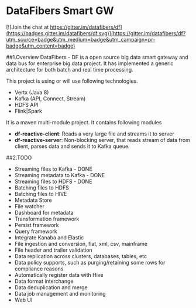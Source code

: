 # DataFibers Smart GW

[![Join the chat at https://gitter.im/datafibers/df](https://badges.gitter.im/datafibers/df.svg)](https://gitter.im/datafibers/df?utm_source=badge&utm_medium=badge&utm_campaign=pr-badge&utm_content=badge)

##1.Overview
DataFibers - DF is a open source big data smart gateway and data bus for enterprise big data project. It has implemented a generic architecture for both batch and real time processing.

This project is using or will use following technologies.

* Vertx (Java 8)
* Kafka (API, Connect, Stream)
* HDFS API
* Flink|Spark


It is a maven multi-module project. It contains following modules

* **df-reactive-client**: Reads a very large file and streams it to server
* **df-reactive-server**: Non-blocking server, that reads stream of data from client, parses data and sends it to Kafka queue.

##2.TODO
* Streaming files to Kafka - DONE
* Streaming metadata to Kafka - DONE
* Streaming files to HDFS - DONE
* Batching files to HDFS
* Batching files to HIVE
* Metadata Store
* File watcher
* Dashboard for metadata
* Transformation framework
* Persist framework
* Query framework
* Integrate Kanaba and Elastic
* File ingestion and conversion, flat, xml, csv, mainframe
* File header and trailer validation
* Data replication across clusters, databases, tables, etc
* Data policy supports, such as purging/retaining some rows for compliance reasons
* Automatically register data with Hive
* Data format interchange
* Data deduplication and merge
* Data job management and monitoring
* Web UI

